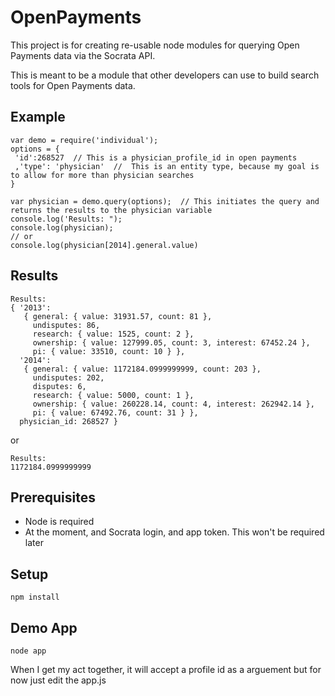 # OpenPayments

This project is for creating re-usable node modules for querying Open Payments data via the Socrata API.

This is meant to be a module that other developers can use to build search tools for Open Payments data.

## Example
```
var demo = require('individual');
options = {
 'id':268527  // This is a physician_profile_id in open payments
 ,'type': 'physician'  //  This is an entity type, because my goal is to allow for more than physician searches
}

var physician = demo.query(options);  // This initiates the query and returns the results to the physician variable
console.log('Results: ");
console.log(physician);
// or
console.log(physician[2014].general.value)
```
## Results
```
Results:
{ '2013':
   { general: { value: 31931.57, count: 81 },
     undisputes: 86,
     research: { value: 1525, count: 2 },
     ownership: { value: 127999.05, count: 3, interest: 67452.24 },
     pi: { value: 33510, count: 10 } },
  '2014':
   { general: { value: 1172184.0999999999, count: 203 },
     undisputes: 202,
     disputes: 6,
     research: { value: 5000, count: 1 },
     ownership: { value: 260228.14, count: 4, interest: 262942.14 },
     pi: { value: 67492.76, count: 31 } },
  physician_id: 268527 }
```
or
```
Results:
1172184.0999999999
```

## Prerequisites
- Node is required
- At the moment, and Socrata login, and app token.  This won't be required later
 
## Setup
```
npm install
```
## Demo App
```
node app
```
When I get my act together, it will accept a profile id as a arguement but for now just edit the app.js
